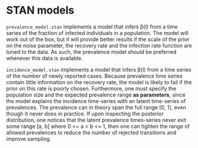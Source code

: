 # STAN models


`prevalence_model.stan` implements a model that infers β(I) from a time series of the fraction of infected individuals in a population.
The model will work out of the box, but it will provide better results if the scale of the prior on the noise parameter, the recovery rate and the infection rate function are tuned to the data.
As such, the prevalence model should be preferred whenever this data is available.

`incidence_model.stan` implements a model that infers β(I) from a time series of the number of newly reported cases.
Because prevalence time series contain little information on the recovery rate, the model is likely to fail if the prior on this rate is poorly chosen.
Furthermore, one must specify the population size and the expected prevalence range **as parameters**, since the model explains the incidence time-series with an latent time-series of prevalences.
The prevalence can in theory span the full range [0, 1], even though it never does in practice.
If upon inspecting the posterior distribution, one notices that the latent prevalence times-series never exit some range [a, b] where 0 <= a < b <= 1, then one can tighten the range of allowed prevalences to reduce the number of rejected transitions and improve sampling.
